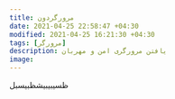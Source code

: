 ```yaml
---
title: مرورگردون
date: 2021-04-25 22:58:47 +04:30
modified: 2021-04-25 16:21:30 +04:30
tags: [مرورگر]
description: یافتن مرورگری امن و مهربان
image:
---
```


ظسیبیبیشظبیسبل